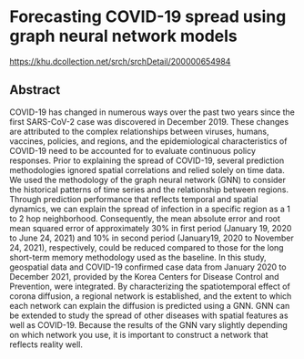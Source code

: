 # Forecasting COVID-19 spread using graph neural network models

https://khu.dcollection.net/srch/srchDetail/200000654984

## Abstract

COVID-19 has changed in numerous ways over the past two years since the first SARS-CoV-2 case was discovered in December 2019. These changes are attributed to the complex relationships between viruses, humans, vaccines, policies, and regions, and the epidemiological characteristics of COVID-19 need to be accounted for to evaluate continuous policy responses. Prior to explaining the spread of COVID-19, several prediction methodologies ignored spatial correlations and relied solely on time data. We used the methodology of the graph neural network (GNN) to consider the historical patterns of time series and the relationship between regions. Through prediction performance that reflects temporal and spatial dynamics, we can explain the spread of infection in a specific region as a 1 to 2 hop neighborhood. Consequently, the mean absolute error and root mean squared error of approximately 30% in first period (January 19, 2020 to June 24, 2021) and 10% in second period (January19, 2020 to November 24, 2021), respectively, could be reduced compared to those for the long short-term memory methodology used as the baseline. In this study, geospatial data and COVID-19 confirmed case data from January 2020 to December 2021, provided by the Korea Centers for Disease Control and Prevention, were integrated. By characterizing the spatiotemporal effect of corona diffusion, a regional network is established, and the extent to which each network can explain the diffusion is predicted using a GNN. GNN can be extended to study the spread of other diseases with spatial features as well as COVID-19. Because the results of the GNN vary slightly depending on which network you use, it is important to construct a network that reflects reality well.

